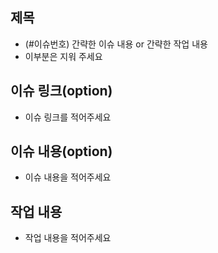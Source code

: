 ## 제목

- (#이슈번호) 간략한 이슈 내용 or 간략한 작업 내용
- 이부분은 지워 주세요

## 이슈 링크(option)

- 이슈 링크를 적어주세요

## 이슈 내용(option)

- 이슈 내용을 적어주세요

## 작업 내용

- 작업 내용을 적어주세요

